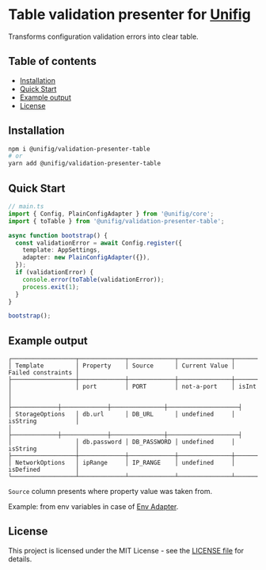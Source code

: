 # Table validation presenter for [Unifig](https://github.com/Matii96/unifig)

Transforms configuration validation errors into clear table.

## Table of contents

- [Installation](#installation)
- [Quick Start](#quick_start)
- [Example output](#example_output)
- [License](#license)

## Installation

<a name="installation"></a>

```bash
npm i @unifig/validation-presenter-table
# or
yarn add @unifig/validation-presenter-table
```

## Quick Start

<a name="quick_start"></a>

```ts
// main.ts
import { Config, PlainConfigAdapter } from '@unifig/core';
import { toTable } from '@unifig/validation-presenter-table';

async function bootstrap() {
  const validationError = await Config.register({
    template: AppSettings,
    adapter: new PlainConfigAdapter({}),
  });
  if (validationError) {
    console.error(toTable(validationError));
    process.exit(1);
  }
}

bootstrap();
```

## Example output

<a name="example_output"></a>

```
┌──────────────────┬─────────────┬─────────────┬───────────────┬────────────────────┐
│ Template         │ Property    │ Source      │ Current Value │ Failed constraints │
├──────────────────┼─────────────┼─────────────┼───────────────┼────────────────────┤
│                  │ port        │ PORT        │ not-a-port    │ isInt              │
│                  ├─────────────┼─────────────┼───────────────┼────────────────────┤
│ StorageOptions   │ db.url      │ DB_URL      │ undefined     │ isString           │
│                  ├─────────────┼─────────────┼───────────────┼────────────────────┤
│                  │ db.password │ DB_PASSWORD │ undefined     │ isString           │
├──────────────────┼─────────────┼─────────────┼───────────────┼────────────────────┤
│ NetworkOptions   │ ipRange     │ IP_RANGE    │ undefined     │ isDefined          │
└──────────────────┴─────────────┴─────────────┴───────────────┴────────────────────┘
```

`Source` column presents where property value was taken from.

Example: from env variables in case of [Env Adapter](https://github.com/Matii96/unifig/tree/main/packages/adapter-env).

## License

<a name="license"></a>

This project is licensed under the MIT License - see the [LICENSE file](https://github.com/Matii96/unifig/tree/main/LICENSE) for details.
